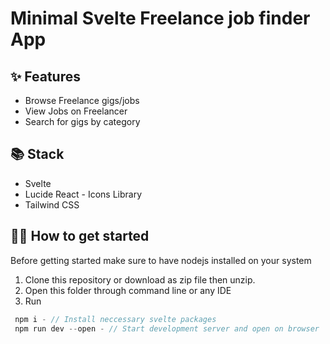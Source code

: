 # Minimal Svelte Freelance job finder App

## ✨ Features

- Browse Freelance gigs/jobs
- View Jobs on Freelancer
- Search for gigs by category

## 📚 Stack

- Svelte
- Lucide React - Icons Library
- Tailwind CSS

## 🤸‍♂️ How to get started

Before getting started make sure to have nodejs installed on your system

1. Clone this repository or download as zip file then unzip.
2. Open this folder through command line or any IDE
3. Run

```js
 npm i - // Install neccessary svelte packages
 npm run dev --open - // Start development server and open on browser
```
